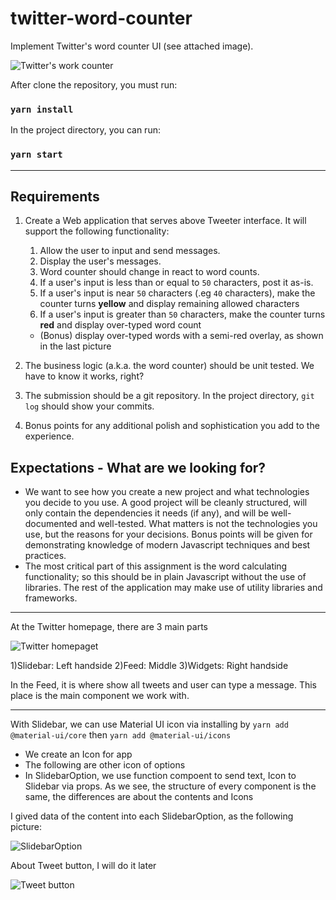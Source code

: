 # twitter-word-counter
Implement Twitter's word counter UI (see attached image).

![Twitter's work counter](https://gist.githubusercontent.com/huygn/ceda027d1f679ba2a99a2630815e5ff7/raw/d860a2917372c8f155e9a2c20161d9076e4b8340/image.jpg)

After clone the repository, you must run:

### `yarn install` 

In the project directory, you can run:

### `yarn start`

_______________________________________
## Requirements

1. Create a Web application that serves above Tweeter interface. It will support the following functionality:

    1. Allow the user to input and send messages.
    1. Display the user's messages.
    1. Word counter should change in react to word counts.
    1. If a user's input is less than or equal to `50` characters, post it as-is.
    1. If a user's input is near `50` characters (.eg `40` characters), make the counter turns **yellow** and display remaining allowed characters
    1. If a user's input is greater than `50` characters, make the counter turns **red** and display over-typed word count
      - (Bonus) display over-typed words with a semi-red overlay, as shown in the last picture

2. The business logic (a.k.a. the word counter) should be unit tested. We have to know it works, right?
3. The submission should be a git repository. In the project directory, `git log` should show your commits.
4. Bonus points for any additional polish and sophistication you add to the experience.

## Expectations - What are we looking for?

- We want to see how you create a new project and what technologies you decide to you use. A good project will be cleanly structured, will only contain the dependencies it needs (if any), and will be well-documented and well-tested. What matters is not the technologies you use, but the reasons for your decisions. Bonus points will be given for demonstrating knowledge of modern Javascript techniques and best practices.
- The most critical part of this assignment is the word calculating functionality; so this should be in plain Javascript without the use of libraries. The rest of the application may make use of utility libraries and frameworks.
_______________________________________

At the Twitter homepage, there are 3 main parts

![Twitter homepaget](https://lh3.googleusercontent.com/M4crdSr9etduf6S-T2Dm-lRuJmY1wzVzT9PxTnPGsotnw_GweKBzrohmGfZbhtN0v9lVOjMGQ1U7V8N-_bfu2L-qRBqJ2ujKxyWsZHTH6EYxM2sYipghIIno84T3xTFAjhk2keuJqenlIj3ij73_CGJKWnRvcdY-WUlo5ck7SkjQCUSyBiBFaRsERTzA6_nSkbXWLOOc2k3HRYwHOQ5vf5lWilkb8Wi46esExotvKSb7noEXdxC7N3-75hbgwB6bZZUPvXTaFd2B2pIs3zqM8XtoOfYcqqHuro3ich1wY5BKpQLIwtq2VjdimgkUW5J_vgm8JufeI2M9x7JZvqw6voxH5IVZ_COnfaBuhXQCoMah_TjoaNvtKvgl6aEZ_ax0GkIaAHXJVBLR4MzsOigE1I_BSX9lsWz8UcMkgDMK1ddelYcEkzgVaNvrOHvOGPSx58-J_MffvvYJnALQyUntP3vF9WD6OdMkkk5C06WdvRx6bOFfG4rW1iayZmXa254_DovolVUkVV_4JClA4OxX0nFEVlVScxeWwpjIoKtqFMlGY0bx0zfrkXhzriMXCCqWfxNa_lOIQRvAd1MDRVz3V-Is-s4TKmBOX7KobvWc-Lb5CdAEt6xh4UYlVs_fycKRCcFoqatQelQ__aEONpFeTmeHTXMvz3d244OVs9SQHycqqXqeiSfTvH3VBsPIK23TWACmfJlcQ7OFhD5whth7_5o=w1688-h949-no?authuser=0)

1)Slidebar: Left handside
2)Feed: Middle
3)Widgets: Right handside

In the Feed, it is where show all tweets and user can type a message. This place is the main component we work with.

_______________________________________
With Slidebar, we can use Material UI icon via installing by `yarn add @material-ui/core` then `yarn add @material-ui/icons`
- We create an Icon for app
- The following are other icon of options 
- In SlidebarOption, we use function compoent to send text, Icon to Slidebar via props. As we see, the structure of every component is the same, the differences are about the contents and Icons

I gived data of the content into each SlidebarOption, as the following picture:

 ![SlidebarOption](https://lh3.googleusercontent.com/czvOFBRCIezFvzZnk7lw1CGPYky13h__ajdaJcB1VVqxfk8lssxDpWDDYuq4wINtYPASgy4_crOqwQNz7iftHftf19F1ih-h5uXo1NYvzpTJ4ns-gEY3RFt8K8lwJ2nxF7u7DoS52OTPveU1aBDo4grSt7WvgZPng3WpuoX0DEYd2kl08MpqVK5Cj7Dw9G2b_6rhyD01apf-Qpk3c1vDge7HJcwM2M2E85WBzLD5ABaN3jCl8YscBCp144DE085re5F2mvuk6hk9B3fhTkTvpOcmFwpEm3Y8FG8QNGZhtu34NS0kIYqDHk-_LCtTExAFa0itSGs7UtYpWYAopTZ8qrv_Lqut69nizyWmK7lWpoptfq99ppmGEBd60jfWm_hvZi8B1HwhxBT6lXZ_R_aF6dbT0i4BnCm4I_hUM5CvVjUY6ba-1u9ZcDW-lokEphU_qyCh1BXl48vc88ml4wytPSoid-CHVpCtZPE6dEZLxZax3TWqNNUaKlb3QMNhT5-kt4Tqj6Sy8Goyn9Ob8qVJQqX1parXI3JWXVjARqPob92UOpAq5HgPL0klEDiEDkS4AWBtxd7CRUTs_HP6axz5SVjNjX_Slf5sflTlpMO8gtxTcgTVh_htyZf4qK1oB5T24A-Gg8S1ofkx4aAwFwp-_zvIL03w3WKlxYZyl33Rro8npAkjuABMpUX7FbkpZlauJ5RXwYMhbCdjwc04fJm__2U=w1688-h949-no?authuser=0)

 About Tweet button, I will do it later

 ![Tweet button](https://lh3.googleusercontent.com/y8w8lWFfUVdnV3aU6XlLnHvadmkODgl5rdSpS_pk1qPnrSN9GV3bNsEcl4EtRUY_14-IVCCktyuJ8Afj-cGhjQl5hMoMXa-RivghP3DUH910S2ZSIYPKjpb1o_K-sDUIf430R82IkF3LXou1ZpIPJ7KPJoJChNLutkmEZR8EXk3XLXMKODbEB60vFsenv_HK2PkWH8FjeY9w17d5BeHibM_Z3PrVLPsrSMW0gRE7e4vH5FbH45WCFTbBU-fodAUwd3Jn_1r4SwtHgBbgfUN7orfiJE_Ul-4mcTmuF7_iUJc-tRxfAlGeYf89r2w8Tx62R4I3pQxOFSVAN0VeIzBUqcmJze4EvWemvw0bl9z-j4FD4iPts_JFFiYh1DsCuA2LiHva-pW2_BnRm8QpISFqdSYmkMpP8jf-yScgRMZWvNHIUU3_5EjZWiqEzapzYY3dDuslcCzLAsDuYJRF5ptbMWlA9H6XBPiAH335H87sbwqNGznJiRpfNQvtSACTLukDVRaYBxbc4F1tz2NLULDd7mZ0DK1ZVPURcj26YqqcW0cZCF1I3sJZV1loPFYhn64e6pt5_2AGvc8fc2JSKIn8H39iMZGZlIqPbvNSdkLT4LwgVEMl1kRPGAhT3YCpfpoRt1tmsn9ywBuFA3PF9_jIz81hsljhyAAYf5Vi9oDL5TRjWMdQglYEwwFs6x9o5tW9tSASsw8J9hGtj39N9e8E3dI=w1688-h949-no?authuser=0)